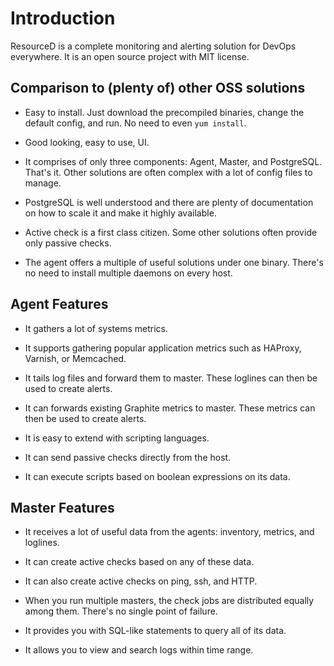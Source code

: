 # Introduction

ResourceD is a complete monitoring and alerting solution for DevOps everywhere. It is an open source project with MIT license.

## Comparison to (plenty of) other OSS solutions

* Easy to install. Just download the precompiled binaries, change the default config, and run. No need to even `yum install`.

* Good looking, easy to use, UI.

* It comprises of only three components: Agent, Master, and PostgreSQL. That's it. Other solutions are often complex with a lot of config files to manage.

* PostgreSQL is well understood and there are plenty of documentation on how to scale it and make it highly available.

* Active check is a first class citizen. Some other solutions often provide only passive checks.

* The agent offers a multiple of useful solutions under one binary. There's no need to install multiple daemons on every host.


## Agent Features

* It gathers a lot of systems metrics.

* It supports gathering popular application metrics such as HAProxy, Varnish, or Memcached.

* It tails log files and forward them to master. These loglines can then be used to create alerts.

* It can forwards existing Graphite metrics to master. These metrics can then be used to create alerts.

* It is easy to extend with scripting languages.

* It can send passive checks directly from the host.

* It can execute scripts based on boolean expressions on its data.


## Master Features

* It receives a lot of useful data from the agents: inventory, metrics, and loglines.

* It can create active checks based on any of these data.

* It can also create active checks on ping, ssh, and HTTP.

* When you run multiple masters, the check jobs are distributed equally among them. There's no single point of failure.

* It provides you with SQL-like statements to query all of its data.

* It allows you to view and search logs within time range.